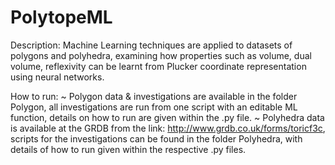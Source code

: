 # PolytopeML
Description: Machine Learning techniques are applied to datasets of polygons and polyhedra, examining how properties such as volume, dual volume, reflexivity can be learnt from Plucker coordinate representation using neural networks.

How to run:
~ Polygon data & investigations are available in the folder Polygon, all investigations are run from one script with an editable ML function, details on how to run are given within the .py file.
~ Polyhedra data is available at the GRDB from the link: http://www.grdb.co.uk/forms/toricf3c, scripts for the investigations can be found in the folder Polyhedra, with details of how to run given within the respective .py files. 
